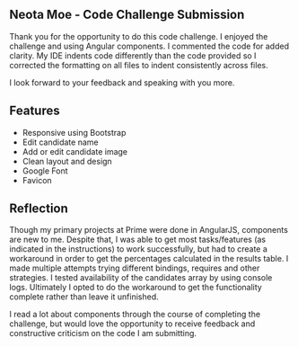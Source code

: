 Neota Moe - Code Challenge Submission
-------

Thank you for the opportunity to do this code challenge.  I enjoyed the challenge and using Angular components.  I commented the code for added clarity.  My IDE indents code differently than the code provided so I corrected the formatting on all files to indent consistently across files.

I look forward to your feedback and speaking with you more.

## Features
* Responsive using Bootstrap
* Edit candidate name
* Add or edit candidate image
* Clean layout and design
* Google Font
* Favicon

## Reflection
Though my primary projects at Prime were done in AngularJS, components are new to me.  Despite that, I was able to get most tasks/features (as indicated in the instructions) to work successfully, but had to create a workaround in order to get the percentages calculated in the results table.  I made multiple attempts trying different bindings, requires and other strategies.  I tested availability of the candidates array by using console logs.  Ultimately I opted to do the workaround to get the functionality complete rather than leave it unfinished.  

I read a lot about components through the course of completing the challenge, but would love the opportunity to receive feedback and constructive criticism on the code I am submitting.  
